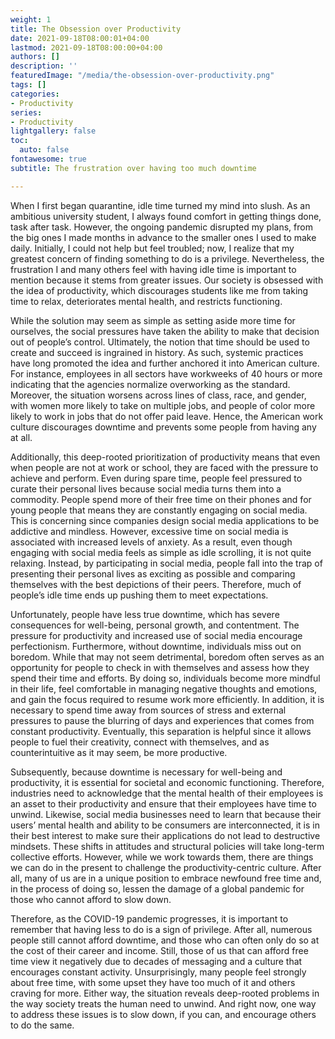 ```yaml
---
weight: 1
title: The Obsession over Productivity
date: 2021-09-18T08:00:01+04:00
lastmod: 2021-09-18T08:00:00+04:00
authors: []
description: ''
featuredImage: "/media/the-obsession-over-productivity.png"
tags: []
categories:
- Productivity
series:
- Productivity
lightgallery: false
toc:
  auto: false
fontawesome: true
subtitle: The frustration over having too much downtime

---
```

When I first began quarantine, idle time turned my mind into slush. As an ambitious university student, I always found comfort in getting things done, task after task. However, the ongoing pandemic disrupted my plans, from the big ones I made months in advance to the smaller ones I used to make daily. Initially, I could not help but feel troubled; now, I realize that my greatest concern of finding something to do is a privilege. Nevertheless, the frustration I and many others feel with having idle time is important to mention because it stems from greater issues. Our society is obsessed with the idea of productivity, which discourages students like me from taking time to relax, deteriorates mental health, and restricts functioning.

While the solution may seem as simple as setting aside more time for ourselves, the social pressures have taken the ability to make that decision out of people’s control. Ultimately, the notion that time should be used to create and succeed is ingrained in history. As such, systemic practices have long promoted the idea and further anchored it into American culture. For instance, employees in all sectors have workweeks of 40 hours or more indicating that the agencies normalize overworking as the standard. Moreover, the situation worsens across lines of class, race, and gender, with women more likely to take on multiple jobs, and people of color more likely to work in jobs that do not offer paid leave. Hence, the American work culture discourages downtime and prevents some people from having any at all.

Additionally, this deep-rooted prioritization of productivity means that even when people are not at work or school, they are faced with the pressure to achieve and perform. Even during spare time, people feel pressured to curate their personal lives because social media turns them into a commodity. People spend more of their free time on their phones and for young people that means they are constantly engaging on social media. This is concerning since companies design social media applications to be addictive and mindless. However, excessive time on social media is associated with increased levels of anxiety. As a result, even though engaging with social media feels as simple as idle scrolling, it is not quite relaxing. Instead, by participating in social media, people fall into the trap of presenting their personal lives as exciting as possible and comparing themselves with the best depictions of their peers. Therefore, much of people’s idle time ends up pushing them to meet expectations.

Unfortunately, people have less true downtime, which has severe consequences for well-being, personal growth, and contentment. The pressure for productivity and increased use of social media encourage perfectionism. Furthermore, without downtime, individuals miss out on boredom. While that may not seem detrimental, boredom often serves as an opportunity for people to check in with themselves and assess how they spend their time and efforts. By doing so, individuals become more mindful in their life, feel comfortable in managing negative thoughts and emotions, and gain the focus required to resume work more efficiently. In addition, it is necessary to spend time away from sources of stress and external pressures to pause the blurring of days and experiences that comes from constant productivity. Eventually, this separation is helpful since it allows people to fuel their creativity, connect with themselves, and as counterintuitive as it may seem, be more productive.

Subsequently, because downtime is necessary for well-being and productivity, it is essential for societal and economic functioning. Therefore, industries need to acknowledge that the mental health of their employees is an asset to their productivity and ensure that their employees have time to unwind. Likewise, social media businesses need to learn that because their users’ mental health and ability to be consumers are interconnected, it is in their best interest to make sure their applications do not lead to destructive mindsets. These shifts in attitudes and structural policies will take long-term collective efforts. However, while we work towards them, there are things we can do in the present to challenge the productivity-centric culture. After all, many of us are in a unique position to embrace newfound free time and, in the process of doing so, lessen the damage of a global pandemic for those who cannot afford to slow down.

Therefore, as the COVID-19 pandemic progresses, it is important to remember that having less to do is a sign of privilege. After all, numerous people still cannot afford downtime, and those who can often only do so at the cost of their career and income. Still, those of us that can afford free time view it negatively due to decades of messaging and a culture that encourages constant activity. Unsurprisingly, many people feel strongly about free time, with some upset they have too much of it and others craving for more. Either way, the situation reveals deep-rooted problems in the way society treats the human need to unwind. And right now, one way to address these issues is to slow down, if you can, and encourage others to do the same.
